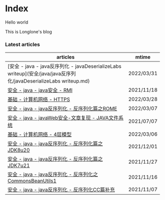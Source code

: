 # Index

Hello world

This is Longlone's blog

### Latest articles
| articles | mtime |
|  ----    | ----  |
|[安全 - java - java反序列化 - javaDeserializeLabs writeup](安全/java/java反序列化/javaDeserializeLabs writeup.md)|2022/03/31|
|[安全 - java - java安全 - RMI](安全/java/java安全/RMI.md)|2021/11/18|
|[基础 - 计算机网络 - HTTPS](基础/计算机网络/HTTPS.md)|2022/03/28|
|[安全 - java - java反序列化 - 反序列化篇之ROME](安全/java/java反序列化/反序列化篇之ROME.md)|2022/03/07|
|[安全 - java - javaWeb安全-文章复现 - JAVA文件系统](安全/java/javaWeb安全-文章复现/JAVA文件系统.md)|2021/07/07|
|[基础 - 计算机网络 - 4层模型](基础/计算机网络/4层模型.md)|2022/03/06|
|[安全 - java - java反序列化 - 反序列化篇之JDK8u20](安全/java/java反序列化/反序列化篇之JDK8u20.md)|2021/12/01|
|[安全 - java - java反序列化 - 反序列化篇之JDK7u21](安全/java/java反序列化/反序列化篇之JDK7u21.md)|2021/11/27|
|[安全 - java - java反序列化 - 反序列化之CommonsBeanUtils1](安全/java/java反序列化/反序列化之CommonsBeanUtils1.md)|2021/11/16|
|[安全 - java - java反序列化 - 反序列化CC篇补充](安全/java/java反序列化/反序列化CC篇补充.md)|2021/11/07|
